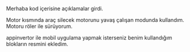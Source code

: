 Merhaba kod içerisine açıklamalar girdi.

Motor kısmında araç silecek motorunu yavaş çalışan modunda kullandım.
Motoru röler ile sürüyorum.


appinvertor ile mobil uygulama yapmak isterseniz benim kullandığım blokların resmini ekledim. 
